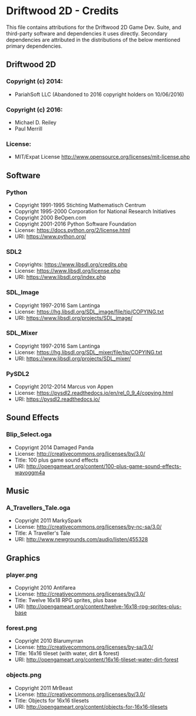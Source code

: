 # Driftwood 2D - Credits

This file contains attributions for the Driftwood 2D Game Dev. Suite, and
third-party software and dependencies it uses directly. Secondary dependencies
are attributed in the distributions of the below mentioned primary dependencies.


## Driftwood 2D

### Copyright (c) 2014:
* PariahSoft LLC (Abandoned to 2016 copyright holders on 10/06/2016)

### Copyright (c) 2016:
* Michael D. Reiley
* Paul Merrill

### License:
* MIT/Expat License <http://www.opensource.org/licenses/mit-license.php>


## Software

### Python
* Copyright 1991-1995 Stichting Mathematisch Centrum
* Copyright 1995-2000 Corporation for National Research Initiatives
* Copyright 2000 BeOpen.com
* Copyright 2001-2016 Python Software Foundation
* License: https://docs.python.org/2/license.html
* URI: https://www.python.org/

### SDL2
* Copyrights: https://www.libsdl.org/credits.php
* License: https://www.libsdl.org/license.php
* URI: https://www.libsdl.org/index.php

### SDL_Image
* Copyright 1997-2016 Sam Lantinga
* License: https://hg.libsdl.org/SDL_image/file/tip/COPYING.txt
* URI: https://www.libsdl.org/projects/SDL_image/

### SDL_Mixer
* Copyright 1997-2016 Sam Lantinga
* License: https://hg.libsdl.org/SDL_mixer/file/tip/COPYING.txt
* URI: https://www.libsdl.org/projects/SDL_mixer/

### PySDL2
* Copyright 2012-2014 Marcus von Appen
* License: https://pysdl2.readthedocs.io/en/rel_0_9_4/copying.html
* URI: https://pysdl2.readthedocs.io/


## Sound Effects

### Blip_Select.oga
* Copyrignt 2014 Damaged Panda
* License: http://creativecommons.org/licenses/by/3.0/
* Title: 100 plus game sound effects
* URI: http://opengameart.org/content/100-plus-game-sound-effects-wavoggm4a


## Music

### A_Travellers_Tale.oga
* Copyright 2011 MarkySpark
* License: http://creativecommons.org/licenses/by-nc-sa/3.0/
* Title: A Traveller's Tale
* URI: http://www.newgrounds.com/audio/listen/455328


## Graphics

### player.png
* Copyright 2010 Antifarea
* License: http://creativecommons.org/licenses/by/3.0/
* Title: Twelve 16x18 RPG sprites, plus base
* URI: http://opengameart.org/content/twelve-16x18-rpg-sprites-plus-base

### forest.png
* Copyright 2010 Blarumyrran
* License: http://creativecommons.org/licenses/by-sa/3.0/
* Title: 16x16 tileset (with water, dirt & forest)
* URI: http://opengameart.org/content/16x16-tileset-water-dirt-forest

### objects.png
* Copyright 2011 MrBeast
* License: http://creativecommons.org/licenses/by/3.0/
* Title: Objects for 16x16 tilesets
* URI: http://opengameart.org/content/objects-for-16x16-tilesets
